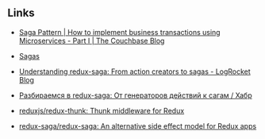 <!--
 @changed 2019.06.24, 10:06
-->

## Links

- [Saga Pattern | How to implement business transactions using Microservices - Part I | The Couchbase Blog](https://blog.couchbase.com/saga-pattern-implement-business-transactions-using-microservices-part/)
- [Sagas](https://microservices.io/patterns/data/saga.html)
- [Understanding redux-saga: From action creators to sagas - LogRocket Blog](https://blog.logrocket.com/understanding-redux-saga-from-action-creators-to-sagas-2587298b5e71/)
- [Разбираемся в redux-saga: От генераторов действий к сагам / Хабр](https://habr.com/ru/post/351168/)

- [reduxjs/redux-thunk: Thunk middleware for Redux](https://github.com/reduxjs/redux-thunk)
- [redux-saga/redux-saga: An alternative side effect model for Redux apps](https://github.com/redux-saga/redux-saga)
